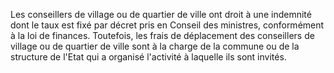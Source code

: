 Les conseillers de village ou de quartier de ville ont droit à une indemnité dont le taux est fixé par décret pris en Conseil des ministres, conformément à la loi de finances. Toutefois, les frais de déplacement des conseillers de village ou de quartier de ville sont à la charge de la commune ou de la structure de l'Etat qui a organisé l'activité à laquelle ils sont invités.